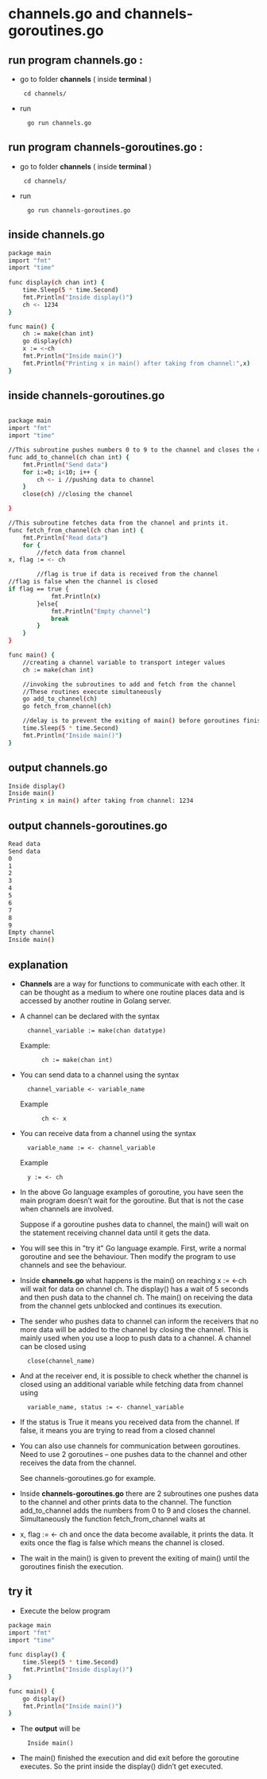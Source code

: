 
# channels.go and channels-goroutines.go
## run program channels.go : 
- go to folder **channels** ( inside **terminal** ) 

       cd channels/

- run 

        go run channels.go

## run program channels-goroutines.go : 
- go to folder **channels** ( inside **terminal** ) 

       cd channels/

- run 

        go run channels-goroutines.go






## inside channels.go


```bash
package main
import "fmt"
import "time"
    
func display(ch chan int) {
	time.Sleep(5 * time.Second)
	fmt.Println("Inside display()")
	ch <- 1234
}

func main() {
	ch := make(chan int) 
	go display(ch)
	x := <-ch
	fmt.Println("Inside main()")
	fmt.Println("Printing x in main() after taking from channel:",x)
}

```


## inside channels-goroutines.go


```bash

package main
import "fmt"
import "time"

//This subroutine pushes numbers 0 to 9 to the channel and closes the channel
func add_to_channel(ch chan int) {	
	fmt.Println("Send data")
	for i:=0; i<10; i++ {
		ch <- i //pushing data to channel
	}
	close(ch) //closing the channel

}

//This subroutine fetches data from the channel and prints it.
func fetch_from_channel(ch chan int) {
	fmt.Println("Read data")
	for {
		//fetch data from channel
x, flag := <- ch

		//flag is true if data is received from the channel
//flag is false when the channel is closed
if flag == true {
			fmt.Println(x)
		}else{
			fmt.Println("Empty channel")
			break	
		}	
	}
}

func main() {
	//creating a channel variable to transport integer values
	ch := make(chan int)

	//invoking the subroutines to add and fetch from the channel
	//These routines execute simultaneously
	go add_to_channel(ch)
	go fetch_from_channel(ch)

	//delay is to prevent the exiting of main() before goroutines finish
	time.Sleep(5 * time.Second)
	fmt.Println("Inside main()")
}


```


## output channels.go

```bash
Inside display()
Inside main()
Printing x in main() after taking from channel: 1234


```


## output channels-goroutines.go

```bash
Read data
Send data
0
1
2
3
4
5
6
7
8
9
Empty channel
Inside main()

```



## explanation


- **Channels** are a way for functions to communicate with each other. 
    It can be thought as a medium to where one routine places data and 
    is accessed by another routine in Golang server.

- A channel can be declared with the syntax

        channel_variable := make(chan datatype)

    Example:

            ch := make(chan int)

- You can send data to a channel using the syntax

        channel_variable <- variable_name

    Example

            ch <- x

- You can receive data from a channel using the syntax

        variable_name := <- channel_variable

    Example

        y := <- ch

- In the above Go language examples of goroutine, 
    you have seen the main program doesn’t wait for the goroutine. 
    But that is not the case when channels are involved. 
    
    Suppose if a goroutine pushes data to channel, 
    the main() will wait on the statement receiving channel data 
    until it gets the data.

- You will see this in "try it" Go language example. 
    First, write a normal goroutine and see the behaviour. 
    Then modify the program to use channels and see the behaviour.



- Inside **channels.go** what happens is the main() on reaching 
    x := <-ch will wait for data on channel ch. 
    The display() has a wait of 5 seconds and then push data to the channel ch. 
    The main() on receiving the data from the channel gets unblocked and 
    continues its execution.

- The sender who pushes data to channel can inform the receivers 
    that no more data will be added to the channel by closing the channel. 
    This is mainly used when you use a loop to push data to a channel. 
    A channel can be closed using

        close(channel_name)

- And at the receiver end, 
    it is possible to check whether the channel is closed 
    using an additional variable while fetching data from channel using

        variable_name, status := <- channel_variable

- If the status is True it means you received data from the channel. 
    If false, it means you are trying to read from a closed channel

- You can also use channels for communication between goroutines. 
    Need to use 2 goroutines – 
    one pushes data to the channel and other receives the data from the channel. 
    
    See channels-goroutines.go for example.

- Inside **channels-goroutines.go** there are 2 subroutines 
    one pushes data to the channel and other prints data to the channel. 
    The function add_to_channel adds the numbers from 0 to 9 and closes the channel. 
    Simultaneously the function fetch_from_channel waits at

- x, flag := <- ch and once the data become available, 
    it prints the data. It exits once the flag is false which means the 
    channel is closed.

- The wait in the main() is given to prevent the exiting of main() 
    until the goroutines finish the execution.

## try it 

- Execute the below program

```bash
package main
import "fmt"
import "time"
    
func display() {
	time.Sleep(5 * time.Second)
	fmt.Println("Inside display()")
}

func main() {
	go display()
	fmt.Println("Inside main()")
}


```

- The **output** will be

        Inside main()


- The main() finished the execution and did exit before the goroutine executes. 
    So the print inside the display() didn’t get executed. 
